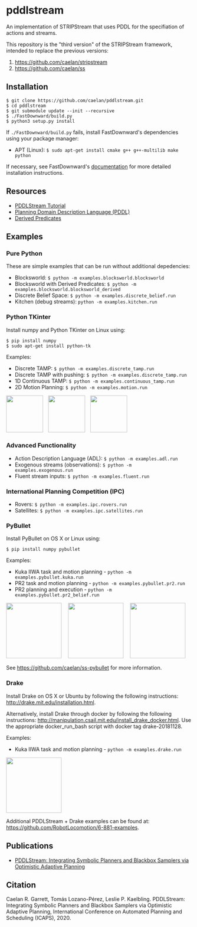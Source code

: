 # pddlstream

An implementation of STRIPStream that uses PDDL for the specifiation of actions and streams.

This repository is the "third version" of the STRIPStream framework, intended to replace the previous versions:

1) https://github.com/caelan/stripstream
2) https://github.com/caelan/ss

<!--https://github.com/adam-p/markdown-here/wiki/Markdown-Cheatsheet-->

## Installation

```
$ git clone https://github.com/caelan/pddlstream.git
$ cd pddlstream
$ git submodule update --init --recursive
$ ./FastDownward/build.py
$ python3 setup.py install
```

If `./FastDownward/build.py` fails, install FastDownward's dependencies using your package manager:
* APT (Linux): `$ sudo apt-get install cmake g++ g++-multilib make python`
<!--* Homebrew (OS X): TBD
* MacPorts (OS X): TBD
* N/A (Windows): install each dependency manually-->

If necessary, see FastDownward's [documentation](http://www.fast-downward.org/ObtainingAndRunningFastDownward) for more detailed installation instructions.

## Resources

* [PDDLStream Tutorial](https://web.mit.edu/caelan/www/presentations/6.881_TAMP.pdf)
* [Planning Domain Description Language (PDDL)](http://users.cecs.anu.edu.au/~patrik/pddlman/writing.html)
* [Derived Predicates](https://www.cs.cmu.edu/afs/cs/project/jair/pub/volume28/coles07a-html/node18.html)

## Examples

### Pure Python

These are simple examples that can be run without additional depedencies:
* Blocksworld: `$ python -m examples.blocksworld.blocksworld`
* Blocksworld with Derived Predicates: `$ python -m examples.blocksworld.blocksworld_derived`
* Discrete Belief Space: `$ python -m examples.discrete_belief.run`
* Kitchen (debug streams): `python -m examples.kitchen.run`
<!--* Discrete Belief: `python -m examples.table_obs.run`-->

### Python TKinter

Install numpy and Python TKinter on Linux using: 
```
$ pip install numpy
$ sudo apt-get install python-tk
```

Examples:
* Discrete TAMP: `$ python -m examples.discrete_tamp.run`
* Discrete TAMP with pushing: `$ python -m examples.discrete_tamp.run`
* 1D Continuous TAMP: `$ python -m examples.continuous_tamp.run`
* 2D Motion Planning: `$ python -m examples.motion.run`

<img src="images/discrete_tamp.png" height="100">&emsp;<img src="images/continuous_tamp.png" height="100">&emsp;<img src="images/motion.png" height="100">

### Advanced Functionality

* Action Description Language (ADL): `$ python -m examples.adl.run`
* Exogenous streams (observations): `$ python -m examples.exogenous.run`
* Fluent stream inputs: `$ python -m examples.fluent.run`

### International Planning Competition (IPC)

* Rovers: `$ python -m examples.ipc.rovers.run`
* Satellites: `$ python -m examples.ipc.satellites.run`

### PyBullet

Install PyBullet on OS X or Linux using: 
```
$ pip install numpy pybullet
```

Examples:
* Kuka IIWA task and motion planning - ```python -m examples.pybullet.kuka.run```
* PR2 task and motion planning - ```python -m examples.pybullet.pr2.run```
* PR2 planning and execution - ```python -m examples.pybullet.pr2_belief.run```
<!--[![Kuka IIWA](https://img.youtube.com/vi/3HJrkgIGK7c/0.jpg)](https://www.youtube.com/watch?v=3HJrkgIGK7c)-->
[<img src="https://img.youtube.com/vi/3HJrkgIGK7c/0.jpg" height="150">](https://www.youtube.com/watch?v=3HJrkgIGK7c)
&emsp;[<img src="https://img.youtube.com/vi/oWr6m12nXcM/0.jpg" height="150">](https://www.youtube.com/watch?v=oWr6m12nXcM)
&emsp;<img src="images/pybullet_belief.png" height="150">

See https://github.com/caelan/ss-pybullet for more information.

### Drake

Install Drake on OS X or Ubuntu by following the following instructions: http://drake.mit.edu/installation.html.

Alternatively, install Drake through docker by following the following instructions: http://manipulation.csail.mit.edu/install_drake_docker.html. Use the appropriate docker_run_bash script with docker tag drake-20181128.

Examples:
* Kuka IIWA task and motion planning - ```python -m examples.drake.run```
<!--[![Kuka IIWA](https://img.youtube.com/vi/3HJrkgIGK7c/0.jpg)](https://www.youtube.com/watch?v=3HJrkgIGK7c)-->
<img src="images/drake_kuka.png" height="150">

Additional PDDLStream + Drake examples can be found at: https://github.com/RobotLocomotion/6-881-examples.

<!--https://drake.mit.edu/gallery.html#task-and-motion-planning-->

## Publications

* [PDDLStream: Integrating Symbolic Planners and Blackbox Samplers via Optimistic Adaptive Planning](https://arxiv.org/abs/1802.08705
)
<!--* [STRIPStream: Planning In Infinite Domains](https://arxiv.org/abs/1701.00287)-->

## Citation

Caelan R. Garrett, Tomás Lozano-Pérez, Leslie P. Kaelbling. PDDLStream: Integrating Symbolic Planners and Blackbox Samplers via Optimistic Adaptive Planning, International Conference on Automated Planning and Scheduling (ICAPS), 2020.
